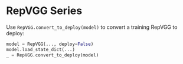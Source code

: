 # RepVGG Series

Use `RepVGG.convert_to_deploy(model)` to convert a training RepVGG to deploy:

```python
model = RepVGG(..., deploy=False)
model.load_state_dict(...)
_ = RepVGG.convert_to_deploy(model)
```
